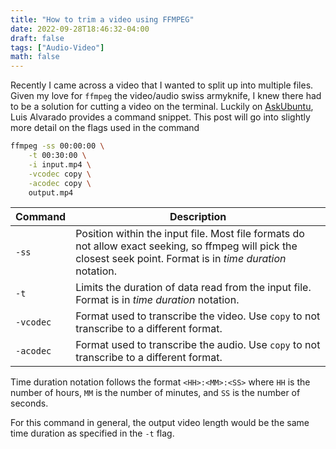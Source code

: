```yaml
---
title: "How to trim a video using FFMPEG"
date: 2022-09-28T18:46:32-04:00
draft: false
tags: ["Audio-Video"]
math: false
---
```


Recently I came across a video that I wanted to split up into multiple files. Given my love for `ffmpeg` the video/audio swiss armyknife, I knew there had to be a solution for cutting a video on the terminal. Luckily on [AskUbuntu](https://askubuntu.com/a/56044), Luis Alvarado provides a command snippet. This post will go into slightly more detail on the flags used in the command

```bash
ffmpeg -ss 00:00:00 \
	-t 00:30:00 \
	-i input.mp4 \
	-vcodec copy \
	-acodec copy \
	output.mp4
```

| Command   | Description                                                  |
| --------- | ------------------------------------------------------------ |
| `-ss`     | Position within the input file. Most file formats do not allow exact seeking, so ffmpeg will pick the closest seek point. Format is in *time duration* notation. |
| `-t`      | Limits the duration of data read from the input file.  Format is in *time duration* notation. |
| `-vcodec` | Format used to transcribe the video. Use `copy` to not transcribe to a different format. |
| `-acodec` | Format used to transcribe the audio. Use `copy` to not transcribe to a different format. |

Time duration notation follows the format `<HH>:<MM>:<SS>` where `HH` is the number of hours, `MM` is the number of minutes, and `SS` is the number of seconds.

For this command in general, the output video length would be the same time duration as specified in the `-t` flag.